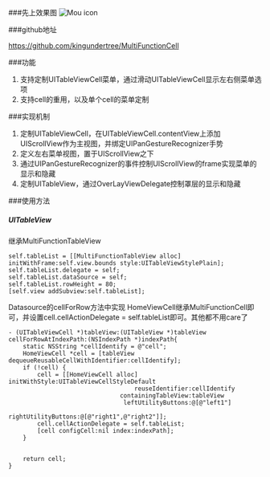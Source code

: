 ###先上效果图
![Mou icon](https://raw.githubusercontent.com/kingundertree/MultiFunctionCell/master/multFunCell.gif)

###github地址

https://github.com/kingundertree/MultiFunctionCell

###功能
1. 支持定制UITableViewCell菜单，通过滑动UITableViewCell显示左右侧菜单选项
2. 支持cell的重用，以及单个cell的菜单定制

###实现机制
1. 定制UITableViewCell，在UITableViewCell.contentView上添加UIScrollView作为主视图，并绑定UIPanGestureRecognizer手势
2. 定义左右菜单视图，置于UIScrollView之下
3. 通过UIPanGestureRecognizer的事件控制UIScrollView的frame实现菜单的显示和隐藏
4. 定制UITableView，通过OverLayViewDelegate控制罩层的显示和隐藏

###使用方法

##### UITableView
继承MultiFunctionTableView

    self.tableList = [[MultiFunctionTableView alloc] initWithFrame:self.view.bounds style:UITableViewStylePlain];
    self.tableList.delegate = self;
    self.tableList.dataSource = self;
    self.tableList.rowHeight = 80;
    [self.view addSubview:self.tableList];

Datasource的cellForRow方法中实现
HomeViewCell继承MultiFunctionCell即可，并设置cell.cellActionDelegate = self.tableList即可。其他都不用care了

	- (UITableViewCell *)tableView:(UITableView *)tableView cellForRowAtIndexPath:(NSIndexPath *)indexPath{
	    static NSString *cellIdentify = @"cell";
	    HomeViewCell *cell = [tableView dequeueReusableCellWithIdentifier:cellIdentify];
	    if (!cell) {
	        cell = [[HomeViewCell alloc] initWithStyle:UITableViewCellStyleDefault
	                                   reuseIdentifier:cellIdentify
	                               containingTableView:tableView
	                                leftUtilityButtons:@[@"left1"]
	                               rightUtilityButtons:@[@"right1",@"right2"]];
	        cell.cellActionDelegate = self.tableList;
	        [cell configCell:nil index:indexPath];
	    }
	    
	    
	    return cell;
	}